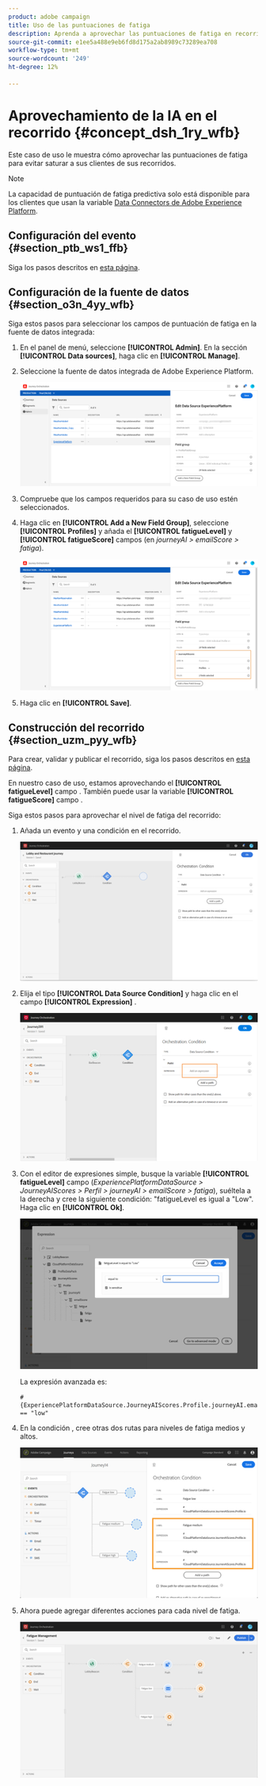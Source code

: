 ```yaml
---
product: adobe campaign
title: Uso de las puntuaciones de fatiga
description: Aprenda a aprovechar las puntuaciones de fatiga en recorridos
source-git-commit: e1ee5a488e9eb6fd8d175a2ab8989c73289ea708
workflow-type: tm+mt
source-wordcount: '249'
ht-degree: 12%

---
```



# Aprovechamiento de la IA en el recorrido {#concept_dsh_1ry_wfb}

Este caso de uso le muestra cómo aprovechar las puntuaciones de fatiga para evitar saturar a sus clientes de sus recorridos.

>[!NOTE]
>
>La capacidad de puntuación de fatiga predictiva solo está disponible para los clientes que usan la variable [Data Connectors de Adobe Experience Platform](https://experienceleague.adobe.com/docs/campaign-standard/using/integrating-with-adobe-cloud/adobe-experience-platform/data-connector/aep-about-data-connector.html).

## Configuración del evento {#section_ptb_ws1_ffb}

Siga los pasos descritos en [esta página](../event/about-events.md).

## Configuración de la fuente de datos {#section_o3n_4yy_wfb}

Siga estos pasos para seleccionar los campos de puntuación de fatiga en la fuente de datos integrada:

1. En el panel de menú, seleccione **[!UICONTROL Admin]**. En la sección **[!UICONTROL Data sources]**, haga clic en **[!UICONTROL Manage]**.
1. Seleccione la fuente de datos integrada de Adobe Experience Platform.

   ![](../assets/journey23.png)

1. Compruebe que los campos requeridos para su caso de uso estén seleccionados.
1. Haga clic en **[!UICONTROL Add a New Field Group]**, seleccione **[!UICONTROL Profiles]** y añada el **[!UICONTROL fatigueLevel]** y **[!UICONTROL fatigueScore]** campos (en _journeyAI > emailScore > fatiga_).

   ![](../assets/journeyuc3_1.png)

1. Haga clic en **[!UICONTROL Save]**.

## Construcción del recorrido {#section_uzm_pyy_wfb}

Para crear, validar y publicar el recorrido, siga los pasos descritos en [esta página](../building-journeys/journey.md).

En nuestro caso de uso, estamos aprovechando el **[!UICONTROL fatigueLevel]** campo . También puede usar la variable **[!UICONTROL fatigueScore]** campo .

Siga estos pasos para aprovechar el nivel de fatiga del recorrido:

1. Añada un evento y una condición en el recorrido.

   ![](../assets/journeyuc2_14.png)

1. Elija el tipo **[!UICONTROL Data Source Condition]** y haga clic en el campo **[!UICONTROL Expression]** . 

   ![](../assets/journeyuc3_2.png)

1. Con el editor de expresiones simple, busque la variable **[!UICONTROL fatigueLevel]** campo (_ExperiencePlatformDataSource > JourneyAIScores > Perfil > journeyAI > emailScore > fatiga_), suéltela a la derecha y cree la siguiente condición: &quot;fatigueLevel es igual a &quot;Low&quot;. Haga clic en **[!UICONTROL Ok]**.

   ![](../assets/journeyuc3_3.png)

   La expresión avanzada es:

   ```
   #{ExperiencePlatformDataSource.JourneyAIScores.Profile.journeyAI.emailScore.fatigue.fatigueLevel} == "low"
   ```

1. En la condición , cree otras dos rutas para niveles de fatiga medios y altos.

   ![](../assets/journeyuc3_4.png)

1. Ahora puede agregar diferentes acciones para cada nivel de fatiga.

   ![](../assets/journeyuc3_5.png)
